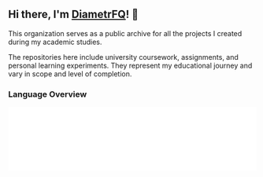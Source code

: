 ## Hi there, I'm [DiametrFQ](https://github.com/DiametrFQ)! 👋

This organization serves as a public archive for all the projects I created during my academic studies.

The repositories here include university coursework, assignments, and personal learning experiments. They represent my educational journey and vary in scope and level of completion.
 
### Language Overview

![Language Stats for DiametrEDU](https://raw.githubusercontent.com/DiametrEDU/.github/main/org-stats.svg)
